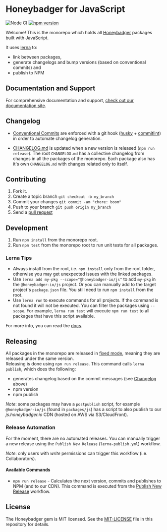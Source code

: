 # Honeybadger for JavaScript

![Node CI](https://github.com/honeybadger-io/honeybadger-js/workflows/Node%20CI/badge.svg)
[![npm version](https://badge.fury.io/js/%40honeybadger-io%2Fjs.svg)](https://badge.fury.io/js/%40honeybadger-io%2Fjs)

Welcome! This is the monorepo which holds all [Honeybadger](https://honeybadger.io) packages built with JavaScript.

It uses [lerna](https://lerna.js.org/) to:
- link between packages, 
- generate changelogs and bump versions (based on conventional commits) and
- publish to NPM

## Documentation and Support

For comprehensive documentation and support, [check out our documentation site](http://docs.honeybadger.io/lib/javascript/index.html).

## Changelog

- [Conventional Commits](https://www.conventionalcommits.org/) are enforced with a git hook ([husky](https://typicode.github.io/husky) + [commitlint](https://commitlint.js.org/)) in order to automate changelog generation.

- [CHANGELOG.md](CHANGELOG.md) is updated when a new version is released (`npm run release`).
The root `CHANGELOG.md` has a collective changelog from changes in all the packages of the monorepo. Each package also has it's own `CHANGELOG.md` with changes related only to itself.

## Contributing

1. Fork it.
2. Create a topic branch `git checkout -b my_branch`
3. Commit your changes `git commit -am "chore: boom"` 
4. Push to your branch `git push origin my_branch`
5. Send a [pull request](https://github.com/honeybadger-io/honeybadger-js/pulls)

## Development

1. Run `npm install` from the monorepo root.
2. Run `npm test` from the monorepo root to run unit tests for all packages.

### Lerna Tips

- Always install from the root, i.e. `npm install` only from the root folder, otherwise you may get unexpected issues with the linked packages.
- Use `lerna add my-pkg --scope="@honeybadger-io/js"` to add `my-pkg` in the `@honeybadger-io/js` project. Or you can manually add to the target project's `package.json` file. You still need to run `npm install` from the root.
- Use `lerna run` to execute commands for all projects. If the command is not found it will not be executed. You can filter the packages using `--scope`. For example, `lerna run test` will execute `npm run test` to all packages that have this script available.

For more info, you can read the [docs](https://lerna.js.org/docs/introduction).

## Releasing

All packages in the monorepo are released in [fixed mode](https://lerna.js.org/docs/features/version-and-publish#fixedlocked-mode-default), meaning they are released under the same version.  
Releasing is done using `npm run release`. This command calls `lerna publish`, which does the following:
- generates changelog based on the commit messages (see [Changelog](#changelog) above)
- npm version
- npm publish

*Note*: some packages may have a `postpublish` script, for example `@honeybadger-io/js` (found in `packages/js`) has a script to also publish to our *js.honeybadger.io* CDN (hosted on AWS via S3/CloudFront). 

### Release Automation

For the moment, there are no automated releases. You can manually trigger a new release using the `Publish New Release` (`lerna-publish.yml`) workflow.

*Note*: only users with _write_ permissions can trigger this workflow (i.e. Collaborators).

#### Available Commands

- `npm run release` - Calculates the next version, commits and publishes to NPM (and to our CDN). This command is executed from the [Publish New Release](https://github.com/honeybadger-io/honeybadger-js/blob/master/.github/workflows/lerna-publish.yml) workflow. 

## License

The Honeybadger gem is MIT licensed. See the [MIT-LICENSE](https://raw.github.com/honeybadger-io/honeybadger-js/master/MIT-LICENSE) file in this repository for details.
